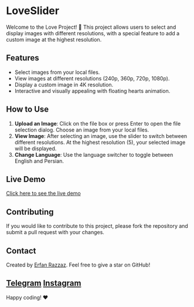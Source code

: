 # LoveSlider

Welcome to the Love Project! 🎉 This project allows users to select and display images with different resolutions, with a special feature to add a custom image at the highest resolution.

## Features

- Select images from your local files.
- View images at different resolutions (240p, 360p, 720p, 1080p).
- Display a custom image in 4K resolution.
- Interactive and visually appealing with floating hearts animation.

## How to Use

1. **Upload an Image**: Click on the file box or press Enter to open the file selection dialog. Choose an image from your local files.
2. **View Image**: After selecting an image, use the slider to switch between different resolutions. At the highest resolution (5), your selected image will be displayed.
3. **Change Language**: Use the language switcher to toggle between English and Persian.

## Live Demo

[Click here to see the live demo](https://your-live-demo-link.com)

## Contributing

If you would like to contribute to this project, please fork the repository and submit a pull request with your changes.

## Contact

Created by [Erfan Razzaz](https://github.com/erfanrazzaz). Feel free to give a star on GitHub!

[Telegram](https://t.me/erfan_razzaz)
[Instagram](https://instagram.com/erfan.razzaz)
---

Happy coding! ❤️